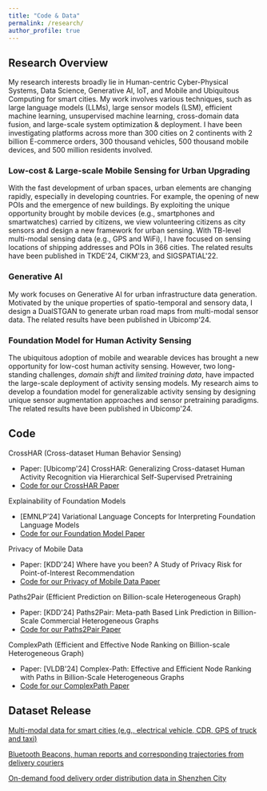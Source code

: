 ```yaml
---
title: "Code & Data"
permalink: /research/
author_profile: true
---
```


## Research Overview
My research interests broadly lie in Human-centric Cyber-Physical Systems, Data Science, Generative AI, IoT, and Mobile and Ubiquitous Computing for smart cities. My work involves various techniques, such as large language models (LLMs), large sensor models (LSM), efficient machine learning, unsupervised machine learning, cross-domain data fusion, and large-scale system optimization & deployment. I have been investigating platforms across more than 300 cities on 2 continents with 2 billion E-commerce orders, 300 thousand vehicles, 500 thousand mobile devices, and 500 million residents involved. 

### Low-cost & Large-scale Mobile Sensing for Urban Upgrading
With the fast development of urban spaces, urban elements are changing rapidly, especially in developing countries. For example, the opening of new POIs and the emergence of new buildings. By exploiting the unique opportunity brought by mobile devices (e.g., smartphones and smartwatches) carried by citizens, we view volunteering citizens as city sensors and design a new framework for urban sensing. With TB-level multi-modal sensing data (e.g., GPS and WiFi), I have focused on sensing locations of shipping addresses and POIs in 366 cities. The related results have been published in TKDE'24, CIKM'23, and SIGSPATIAL'22. 

### Generative AI
My work focuses on Generative AI for urban infrastructure data generation. Motivated by the unique properties of spatio-temporal and sensory data, I design a DualSTGAN to generate urban road maps from multi-modal sensor data. The related results have been published in Ubicomp'24. 


### Foundation Model for Human Activity Sensing
The ubiquitous adoption of mobile and wearable devices has brought a new opportunity for low-cost human activity sensing. However, two long-standing challenges, *domain shift* and *limited training data*, have impacted the large-scale deployment of activity sensing models. My research aims to develop a foundation model for generalizable activity sensing by designing unique sensor augmentation approaches and sensor pretraining paradigms. The related results have been published in Ubicomp'24.  


## Code

CrossHAR (Cross-dataset Human Behavior Sensing)
- Paper: [Ubicomp'24] CrossHAR: Generalizing Cross-dataset Human Activity Recognition via Hierarchical Self-Supervised Pretraining
- <a href="https://github.com/kingdomrush2/CrossHAR">Code for our CrossHAR Paper</a>

Explainability of Foundation Models
- [EMNLP’24] Variational Language Concepts for Interpreting Foundation Language Models
- <a href="https://github.com/Wang-ML-Lab/interpretable-foundation-models">Code for our Foundation Model Paper</a>

Privacy of Mobile Data
- Paper: [KDD'24] Where have you been? A Study of Privacy Risk for Point-of-Interest Recommendation
- <a href="https://github.com/KunlinChoi/POIPrivacy">Code for our Privacy of Mobile Data Paper</a>

Paths2Pair (Efficient Prediction on Billion-scale Heterogeneous Graph)
- Paper: [KDD'24] Paths2Pair: Meta-path Based Link Prediction in Billion-Scale Commercial Heterogeneous Graphs
- <a href="https://github.com/JQHang/Paths2Pair">Code for our Paths2Pair Paper</a>

ComplexPath (Efficient and Effective Node Ranking on Billion-scale Heterogeneous Graph)
- Paper: [VLDB'24] Complex-Path: Effective and Efficient Node Ranking with Paths in Billion-Scale Heterogeneous Graphs
- <a href="https://github.com/JQHang/Complex-path">Code for our ComplexPath Paper</a>

## Dataset Release

<a href="https://people.cs.rutgers.edu/~dz220/Data.html">Multi-modal data for smart cities (e.g., electrical vehicle, CDR, GPS of truck and taxi)</a>

<a href="https://tianchi.aliyun.com/dataset/dataDetail?dataId=76359">Bluetooth Beacons, human reports and corresponding trajectories from delivery couriers</a>

<a href="https://tianchi.aliyun.com/dataset/106807">On-demand food delivery order distribution data in Shenzhen City</a>
